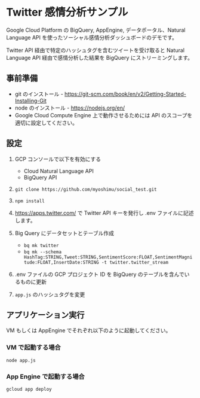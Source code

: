 # Twitter 感情分析サンプル
Google Cloud Platform の BigQuery, AppEngine, データポータル、Natural Language API を使ったソーシャル感情分析ダッシュボードのデモです。

Twitter API 経由で特定のハッシュタグを含むツイートを受け取ると Natural Language API 経由で感情分析した結果を BigQuery にストリーミングします。

## 事前準備
* git のインストール - https://git-scm.com/book/en/v2/Getting-Started-Installing-Git
* node のインストール - https://nodejs.org/en/
* Google Cloud Compute Engine 上で動作させるためには API のスコープを適切に設定してください。


## 設定
1. GCP コンソールで以下を有効にする
    * Cloud Natural Language API
    * BigQuery API

2. ``git clone https://github.com/myoshimu/social_test.git``
3. ``npm install``
4. https://apps.twitter.com/ で Twitter API キーを発行し .env ファイルに記述します。
5. Big Query にデータセットとテーブル作成
    * ``bq mk twitter``
    * ``bq mk --schema HashTag:STRING,Tweet:STRING,SentimentScore:FLOAT,SentimentMagnitude:FLOAT,InsertDate:STRING -t twitter.twitter_stream``
6. .env ファイルの GCP プロジェクト ID を BigQuery のテーブルを含んでいるものに更新
7. ``app.js`` のハッシュタグを変更


## アプリケーション実行
VM もしくは AppEngine でそれぞれ以下のように起動してください。

### VM で起動する場合
``node app.js``

### App Engine で起動する場合
``gcloud app deploy``
